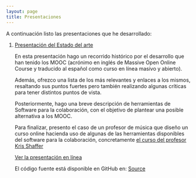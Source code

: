 ```yaml
---
layout: page
title: Presentaciones
---
```


A continuación listo las presentaciones que he desarrollado:

1. [Presentación del Estado del arte](http://franchescomora.github.io/presentacion-estado-del-arte/#/themes)
   
   En esta presentación hago un recorrido histórico por el desarrollo que han tenido los MOOC (acrónimo en inglés de Massive Open Online Course y traducido al español como curso en línea masivo y abierto).
   
   Además, ofrezco una lista de los más relevantes y enlaces a los mismos, resaltando sus puntos fuertes pero también realizando algunas críticas para tener distintos puntos de vista.
   
   Posteriormente, hago una breve descripción de herramientas de Software para la colaboración, con el objetivo de plantear una posible alternativa a los MOOC.
   
   Para finalizar, presento el caso de un profesor de música que diseño un curso online hacienda uso de algunas de las herramientas disponibles del software para la colaboración, concretamente [el curso del               profesor  Kris Shaffer](http://kris.shaffermusic.com/musicianshipResources/)
   
   [Ver la presentación en línea](http://franchescomora.github.io/presentacion-estado-del-arte/#/themes)

   
   El código fuente está disponible en GitHub en: [Source](https://github.com/franchescomora/presentacion-estado-del-arte)  
   
